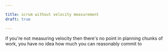 ```yaml
---

title: scrum without velocity measurement
draft: true

---
```


if you're not measuring velocity then there's no point in planning chunks of work, you have no idea how much you can reasonably commit to
